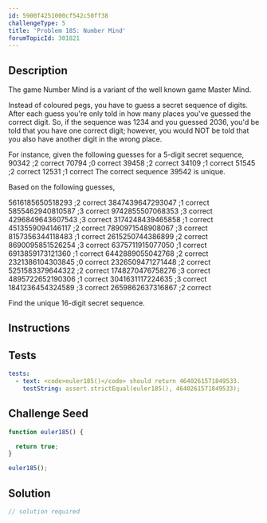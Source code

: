 ```yaml
---
id: 5900f4251000cf542c50ff38
challengeType: 5
title: 'Problem 185: Number Mind'
forumTopicId: 301821
---
```


## Description

<section id='description'>

The game Number Mind is a variant of the well known game Master Mind.

Instead of coloured pegs, you have to guess a secret sequence of digits. After each guess you're only told in how many places you've guessed the correct digit. So, if the sequence was 1234 and you guessed 2036, you'd be told that you have one correct digit; however, you would NOT be told that you also have another digit in the wrong place.

For instance, given the following guesses for a 5-digit secret sequence, 90342 ;2 correct 70794 ;0 correct 39458 ;2 correct 34109 ;1 correct 51545 ;2 correct 12531 ;1 correct The correct sequence 39542 is unique.

Based on the following guesses,

5616185650518293 ;2 correct 3847439647293047 ;1 correct 5855462940810587 ;3 correct 9742855507068353 ;3 correct 4296849643607543 ;3 correct 3174248439465858 ;1 correct 4513559094146117 ;2 correct 7890971548908067 ;3 correct 8157356344118483 ;1 correct 2615250744386899 ;2 correct 8690095851526254 ;3 correct 6375711915077050 ;1 correct 6913859173121360 ;1 correct 6442889055042768 ;2 correct 2321386104303845 ;0 correct 2326509471271448 ;2 correct 5251583379644322 ;2 correct 1748270476758276 ;3 correct 4895722652190306 ;1 correct 3041631117224635 ;3 correct 1841236454324589 ;3 correct 2659862637316867 ;2 correct

Find the unique 16-digit secret sequence.

</section>

## Instructions

<section id='instructions'>

</section>

## Tests

<section id='tests'>

```yml
tests:
  - text: <code>euler185()</code> should return 4640261571849533.
    testString: assert.strictEqual(euler185(), 4640261571849533);

```

</section>

## Challenge Seed

<section id='challengeSeed'>

<div id='js-seed'>

```js
function euler185() {

  return true;
}

euler185();
```

</div>

</section>

## Solution

<section id='solution'>

```js
// solution required
```

</section>
